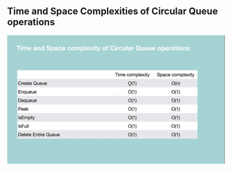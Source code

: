 ## Time and Space Complexities of Circular Queue operations

![Circular Queue](./../../../../assets/circular_queue.png)